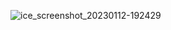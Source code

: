 
![ice_screenshot_20230112-192429](https://user-images.githubusercontent.com/58841467/212148393-f04acf78-70b6-4975-bde5-30aa33ba9e84.png)
